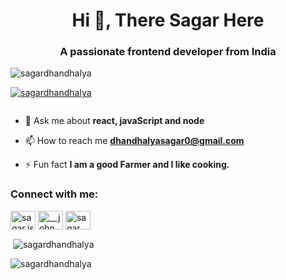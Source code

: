 <h1 align="center">Hi 👋, There Sagar Here</h1>
<h3 align="center">A passionate frontend developer from India</h3>

<p align="left"> <img src="https://komarev.com/ghpvc/?username=sagardhandhalya&label=Profile%20views&color=0e75b6&style=flat" alt="sagardhandhalya" /> </p>

<p align="left"> <a href="https://github.com/ryo-ma/github-profile-trophy"><img src="https://github-profile-trophy.vercel.app/?username=sagardhandhalya" alt="sagardhandhalya" /></a> </p>

<p align="left"> <a href="https://twitter.com/" target="blank"><img src="https://img.shields.io/twitter/follow/?logo=twitter&style=for-the-badge" alt="" /></a> </p>

- 💬 Ask me about **react, javaScript and node**

- 📫 How to reach me **dhandhalyasagar0@gmail.com**

- ⚡ Fun fact **I am a good Farmer and I like cooking.**

<h3 align="left">Connect with me:</h3>
<p align="left">
<a href="https://instagram.com/sagar.jsx" target="blank"><img align="center" src="https://cdn.jsdelivr.net/npm/simple-icons@3.0.1/icons/instagram.svg" alt="sagar.jsx" height="30" width="40" /></a>
<a href="https://codeforces.com/profile/__john_snow__" target="blank"><img align="center" src="https://cdn.jsdelivr.net/npm/simple-icons@3.0.1/icons/codeforces.svg" alt="__john_snow__" height="30" width="40" /></a>
<a href="https://www.leetcode.com/sagar__" target="blank"><img align="center" src="https://cdn.jsdelivr.net/npm/simple-icons@3.0.1/icons/leetcode.svg" alt="sagar__" height="30" width="40" /></a>
</p>


<p>&nbsp;<img align="center" src="https://github-readme-stats.vercel.app/api?username=sagardhandhalya&show_icons=true&locale=en" alt="sagardhandhalya" /></p>

<p><img align="center" src="https://github-readme-streak-stats.herokuapp.com/?user=sagardhandhalya&" alt="sagardhandhalya" /></p>
